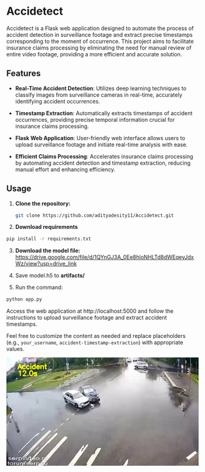 # Accidetect

Accidetect is a Flask web application designed to automate the process of accident detection in surveillance footage and extract precise timestamps corresponding to the moment of occurrence. This project aims to facilitate insurance claims processing by eliminating the need for manual review of entire video footage, providing a more efficient and accurate solution.

## Features

- **Real-Time Accident Detection**: Utilizes deep learning techniques to classify images from surveillance cameras in real-time, accurately identifying accident occurrences.

- **Timestamp Extraction**: Automatically extracts timestamps of accident occurrences, providing precise temporal information crucial for insurance claims processing.

- **Flask Web Application**: User-friendly web interface allows users to upload surveillance footage and initiate real-time analysis with ease.

- **Efficient Claims Processing**: Accelerates insurance claims processing by automating accident detection and timestamp extraction, reducing manual effort and enhancing efficiency.

## Usage

1. **Clone the repository:**

   ```bash
   git clone https://github.com/adityadesity11/Accidetect.git
   ```

2. **Download requirements**
```bash
pip install -r requirements.txt
```
3. **Download the model file:** https://drive.google.com/file/d/1QYnGJ3A_0Ee8hloNHLTd8dWEqeyJdxWz/view?usp=drive_link 

4. Save model.h5 to **artifacts/**

5. Run the command:
```bash
python app.py
```
Access the web application at http://localhost:5000 and follow the instructions to upload surveillance footage and extract accident timestamps.




Feel free to customize the content as needed and replace placeholders (e.g., `your_username`, `accident-timestamp-extraction`) with appropriate values.


![Sample result](static\images\results\frame12.jpg)
